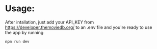 # Usage:
After intallation, just add your API_KEY from https://developer.themoviedb.org/ to an .env file and you're ready to use the app by running:
```
npm run dev
```

